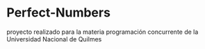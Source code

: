 # Perfect-Numbers
proyecto realizado para la materia programación concurrente de la Universidad Nacional de Quilmes
